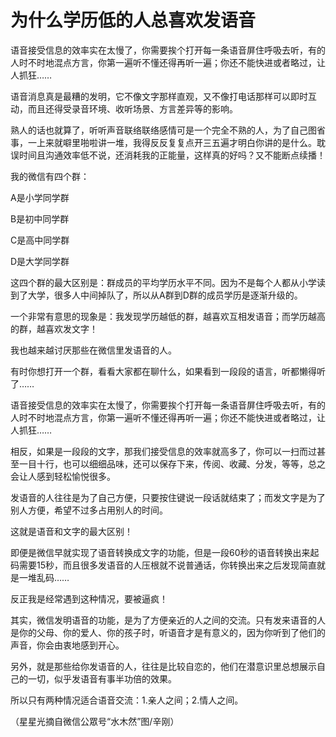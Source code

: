 # 为什么学历低的人总喜欢发语音

语音接受信息的效率实在太慢了，你需要挨个打开每一条语音屏住呼吸去听，有的人时不时地混点方言，你第一遍听不懂还得再听一遍；你还不能快进或者略过，让人抓狂…… 

语音消息真是最糟的发明，它不像文字那样直观，又不像打电话那样可以即时互动，而且还得受录音环境、收听场景、方言差异等的影响。 

熟人的话也就算了，听听声音联络联络感情可是一个完全不熟的人，为了自己图省事，一上来就噼里啪啦讲一堆，我得反反复复点开三五遍才明白你讲的是什么。耽误时间且沟通效率低不说，还消耗我的正能量，这样真的好吗？又不能断点续播！ 

我的微信有四个群： 

A是小学同学群 

B是初中同学群 

C是高中同学群 

D是大学同学群 

这四个群的最大区别是：群成员的平均学历水平不同。因为不是每个人都从小学读到了大学，很多人中间掉队了，所以从A群到D群的成员学历是逐渐升级的。 

一个非常有意思的现象是：我发现学历越低的群，越喜欢互相发语音；而学历越高的群，越喜欢发文字！ 

我也越来越讨厌那些在微信里发语音的人。 

有时你想打开一个群，看看大家都在聊什么，如果看到一段段的语言，听都懒得听了…… 

语音接受信息的效率实在太慢了，你需要挨个打开每一条语音屏住呼吸去听，有的人时不时地混点方言，你第一遍听不懂还得再听一遍；你还不能快进或者略过，让人抓狂…… 

相反，如果是一段段的文字，那我们接受信息的效率就高多了，你可以一扫而过甚至一目十行，也可以细细品味，还可以保存下来，传阅、收藏、分发，等等，总之会让人感到轻松愉悦很多。 

发语音的人往往是为了自己方便，只要按住键说一段话就结束了；而发文字是为了别人方便，希望不过多占用别人的时间。 

这就是语音和文字的最大区别！ 

即便是微信早就实现了语音转换成文字的功能，但是一段60秒的语音转换出来起码需要15秒，而且很多发语音的人压根就不说普通话，你转换出来之后发现简直就是一堆乱码…… 

反正我是经常遇到这种情况，要被逼疯！ 

其实，微信发明语音的功能，是为了方便亲近的人之间的交流。只有发来语音的人是你的父母、你的爱人、你的孩子时，听语音才是有意义的，因为你听到了他们的声音，你会由衷地感到开心。 

另外，就是那些给你发语音的人，往往是比较自恋的，他们在潜意识里总想展示自己的一切，似乎发语音有事半功倍的效果。 

所以只有两种情况适合语音交流：1.亲人之间；2.情人之间。 

（星星光摘自微信公眾号“水木然”图/辛刚）